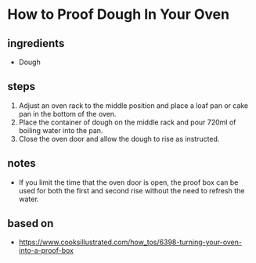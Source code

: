 # How to Proof Dough In Your Oven

## ingredients

- Dough

## steps

1. Adjust an oven rack to the middle position and place a loaf pan or cake pan in the bottom of the oven.
2. Place the container of dough on the middle rack and pour 720ml of boiling water into the pan.
3. Close the oven door and allow the dough to rise as instructed.

## notes

- If you limit the time that the oven door is open, the proof box can be used for both the first and second rise without the need to refresh the water.

## based on

- https://www.cooksillustrated.com/how_tos/6398-turning-your-oven-into-a-proof-box
